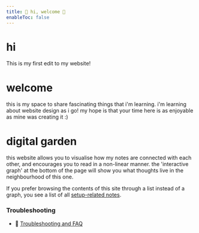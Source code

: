 ```yaml
---
title: 📡 hi, welcome 📡 
enableToc: false
---
```


# hi
This is my first edit to my website! 


# welcome
this is my space to share fascinating things that i'm learning. i'm learning about website design as i go! my hope is that your time here is as enjoyable as mine was creating it :)


# digital garden
this website allows you to visualise how my notes are connected with each other, and encourages you to read in a non-linear manner. the 'interactive graph' at the bottom of the page will show you what thoughts live in the neighbourhood of this one.



If you prefer browsing the contents of this site through a list instead of a graph, you see a list of all [setup-related notes](/digital-garden/notes/setup).

### Troubleshooting
- 🚧 [Troubleshooting and FAQ](notes/troubleshooting.md)

